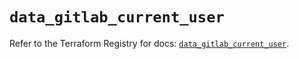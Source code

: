 # `data_gitlab_current_user`

Refer to the Terraform Registry for docs: [`data_gitlab_current_user`](https://registry.terraform.io/providers/gitlabhq/gitlab/17.0.0/docs/data-sources/current_user).
